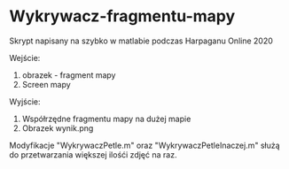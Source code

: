 # Wykrywacz-fragmentu-mapy
Skrypt napisany na szybko w matlabie podczas Harpaganu Online 2020

Wejście:
1. obrazek - fragment mapy
2. Screen mapy

Wyjście:
1. Współrzędne fragmentu mapy na dużej mapie
2. Obrazek wynik.png

Modyfikacje "WykrywaczPetle.m" oraz "WykrywaczPetleInaczej.m" służą do przetwarzania większej ilośći zdjęć na raz.
